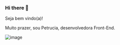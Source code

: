 ### Hi there 👋
Seja bem vindo(a)!

Muito prazer, sou Petrucia, desenvolvedora Front-End. 

![image](https://github.com/petruciadayene/petruciadayene/assets/105949412/ad9d0576-4bdd-499c-b449-ecf84852991a)


<!--
**petruciadayene/petruciadayene** is a ✨ _special_ ✨ repository because its `README.md` (this file) appears on your GitHub profile.

Here are some ideas to get you started:

- 🔭 I’m currently working on ...
- 🌱 I’m currently learning ...
- 👯 I’m looking to collaborate on ...
- 🤔 I’m looking for help with ...
- 💬 Ask me about ...
- 📫 How to reach me: ...
- 😄 Pronouns: ...
- ⚡ Fun fact: ...
-->
